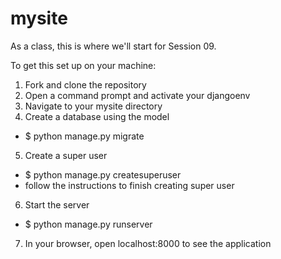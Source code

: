 # mysite

As a class, this is where we'll start for Session 09.

To get this set up on your machine:

1. Fork and clone the repository
2. Open a command prompt and activate your djangoenv
3. Navigate to your mysite directory
4. Create a database using the model
* $ python manage.py migrate
5. Create a super user
* $ python manage.py createsuperuser
* follow the instructions to finish creating super user
6. Start the server
* $ python manage.py runserver
7. In your browser, open localhost:8000 to see the application
